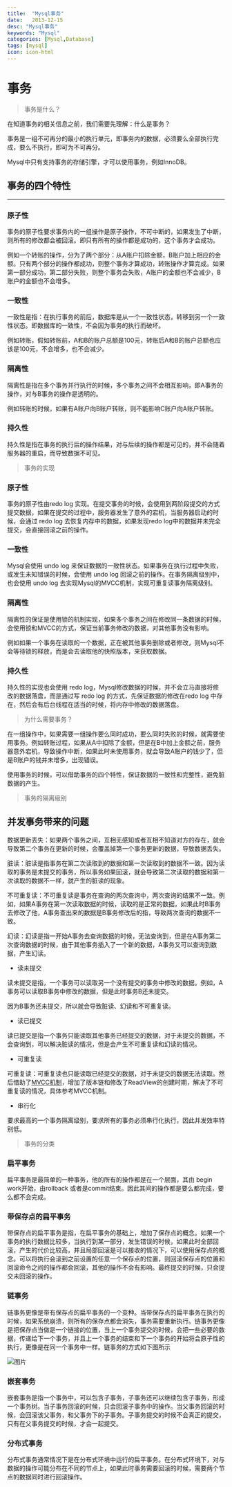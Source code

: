 ```yaml
---
title:  "Mysql事务"
date:   2013-12-15
desc: "Mysql事务"
keywords: "Mysql"
categories: [Mysql,Database]
tags: [mysql]
icon: icon-html
---
```


# 事务

> 事务是什么？
>

在知道事务的相关信息之前，我们需要先理解：什么是事务？

事务是一组不可再分的最小的执行单元，即事务内的数据，必须要么全部执行完成，要么不执行，即可为不可再分。

Mysql中只有支持事务的存储引擎，才可以使用事务，例如InnoDB。

## 事务的四个特性

---

### 原子性

事务的原子性要求事务内的一组操作是原子操作，不可中断的，如果发生了中断，则所有的修改都会被回滚。即只有所有的操作都是成功的，这个事务才会成功。

例如一个转账的操作，分为了两个部分：从A账户扣除金额，B账户加上相应的金额。只有两个部分的操作都成功，则整个事务才算成功，转账操作才算完成。如果第一部分成功，第二部分失败，则整个事务会失败，A账户的金额也不会减少，B账户的金额也不会增多。

### 一致性

一致性是指：在执行事务的前后，数据库是从一个一致性状态，转移到另一个一致性状态。即数据库的一致性，不会因为事务的执行而破坏。

例如转账，假如转账前，A和B的账户总额是100元，转账后A和B的账户总额也应该是100元，不会增多，也不会减少。

### 隔离性

隔离性是指在多个事务并行执行的时候，多个事务之间不会相互影响，即A事务的操作，对与B事务的操作是透明的。

例如转账的时候，如果有A账户向B账户转账，则不能影响C账户向A账户转账。

### 持久性

持久性是指在事务的执行后的操作结果，对与后续的操作都是可见的，并不会随着服务器的重启，而导致数据不可见。

> 事务的实现
>

### 原子性

事务的原子性由redo log 实现。在提交事务的时候，会使用到两阶段提交的方式提交数据，如果在提交的过程中，服务器发生了意外的宕机，当服务器启动的时候，会通过 redo log 去恢复内存中的数据，如果发现redo log中的数据并未完全提交，会直接回滚之前的操作。

### 一致性

Mysql会使用 undo log 来保证数据的一致性状态。如果事务在执行过程中失败，或发生未知错误的时候，会使用 undo log 回滚之前的操作。在事务隔离级别中，也会使用 undo log 去实现Mysql的MVCC机制，实现可重复读事务隔离级别。

### 隔离性

隔离性的保证是使用锁的机制实现，如果多个事务之间在修改同一条数据的时候，会使用锁和MVCC的方式，保证当前事务修改的数据，对其他事务没有影响。

例如如果一个事务在读取的一个数据，正在被其他事务删除或者修改，则Mysql不会等待锁的释放，而是会去读取他的快照版本，来获取数据。

### 持久性

持久性的实现也会使用 redo log，Mysql修改数据的时候，并不会立马直接将修改的数据落盘，而是通过写 redo log 的方式，先保证数据的修改在redo log 中存在，然后会有后台线程在适当的时候，将内存中修改的数据落盘。

> 为什么需要事务？
>

在一组操作中，如果需要一组操作要么同时成功，要么同时失败的时候，就需要使用事务。例如转账过程，如果从A中扣除了金额，但是在B中加上金额之前，服务器意外宕机，导致操作中断，如果此时未使用事务，就会导致A账户的钱少了，但是B账户的钱并未增多，出现错误。

使用事务的时候，可以借助事务的四个特性，保证数据的一致性和完整性，避免脏数据的产生。

> 事务的隔离级别
>

## 并发事务带来的问题

数据更新丢失：如果两个事务之间，互相无感知或者互相不知道对方的存在，就会导致第二个事务在更新的时候，会覆盖掉第一个事务更新的数据，导致数据丢失。

脏读：脏读是指事务在第二次读取到的数据和第一次读取到的数据不一致。因为读取的事务是未提交的事务，所以事务如果回滚，就会导致第二次读取的数据和第一次读取的数据不一样，就产生的脏读的现象。

不可重复读：不可重复读是事务在查询的两次查询中，两次查询的结果不一致。例如，如果A事务在第一次读取数据的时候，读取的是正常的数据，如果此时B事务去修改了他，A事务查出来的数据是B事务修改后的指，导致两次查询的数据不一致。

幻读：幻读是指一开始A事务去查询数据的时候，无法查询到，但是在A事务第二次查询数据的时候，由于其他事务插入了一个新的数据，A事务又可以查询到数据，产生幻读。

- 读未提交

读未提交是指，一个事务可以读取另一个没有提交的事务中修改的数据。例如，A事务可以读取B事务中修改的数据，但是此时事务B还未提交。

因为B事务还未提交，所以就会导致脏读、幻读和不可重复读。

- 读已提交

读已提交是指一个事务只能读取其他事务已经提交的数据，对于未提交的数据，不会查询到，可以解决脏读的情况，但是会产生不可重复读和幻读的情况。

- 可重复读

可重复读：可重复读也只能读取已经提交的数据，对于未提交的数据无法读取。然后借助了[MVCC机制](https://www.notion.so/38d05edc1d6b4695b29413a44eabe6d4?pvs=21)，增加了版本链和修改了ReadView的创建时期，解决了不可重复读的情况，具体参考MVCC机制。

- 串行化

要求最高的一个事务隔离级别，要求所有的事务必须串行化执行，因此并发效率特别低。

> 事务的分类
>

### 扁平事务

扁平事务是最简单的一种事务，他的所有的操作都是在一个层面，其由 begin work开始，由rollback 或者是commit结束。因此其间的操作都是要么都完成，要么都不会完成。

### 带保存点的扁平事务

带保存点的扁平事务是指，在扁平事务的基础上，增加了保存点的概念。如果一个事务的执行数据比较多，当执行到某一部分，发生错误的时候，如果此时全部回滚，产生的代价比较高，并且局部回滚是可以接收的情况下，可以使用保存点的概念。可以将执行会滚到之前设置的任意一个保存点的位置，则回滚保存点的位置和回滚命令之间的操作都会回滚，其他的操作不会有影响。最终提交的时候，只会提交未回滚的操作。

### 链事务

链事务更像是带有保存点的扁平事务的一个变种。当带保存点的扁平事务在执行的时候，如果系统崩溃，则所有的保存点都会消失，事务需要重新执行。链事务更像是把保存点当做是一个链接的位置，当上一个事务提交的时候，会把一些必要的数据，传递给下一个事务，并且上一个事务的结束和下一个事务的开始将会原子性的执行，更像是在同一个事务中一样。链事务的方式如下图所示

![图片](https://images2015.cnblogs.com/blog/754297/201602/754297-20160204112125600-267403241.jpg)

### 嵌套事务

嵌套事务是指一个事务中，可以包含子事务，子事务还可以继续包含子事务，形成一个事务树。当子事务回滚的时候，只会回滚子事务中的操作。当父事务回滚的时候，会回滚该父事务，和父事务下的子事务。子事务提交的时候不会真正的提交，只有在父事务提交的时候，才会一起提交。

### 分布式事务

分布式事务通常情况下是在分布式环境中运行的扁平事务。在分布式环境下，对与数据的操作可能分布在不同的节点上，如果此时事务需要回滚的时候，需要两个节点的数据同时进行回滚操作。
